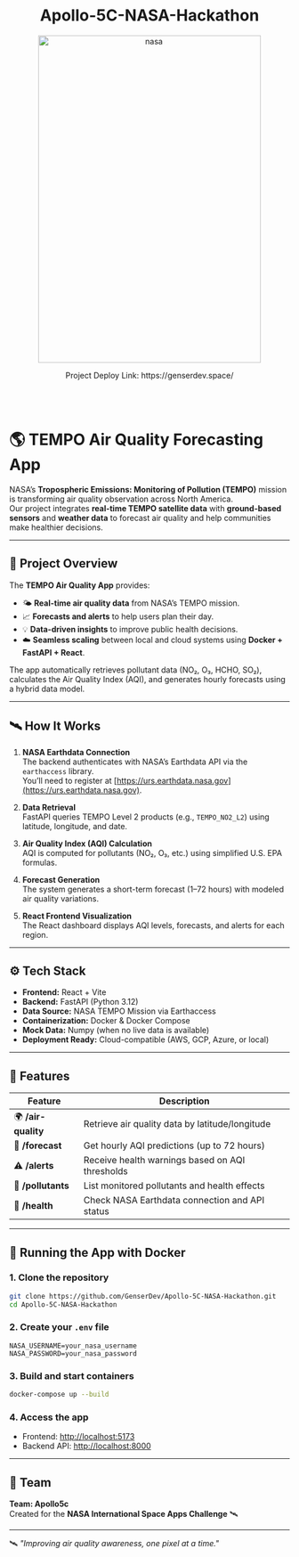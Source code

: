 <h1 align="center">Apollo-5C-NASA-Hackathon</h1>


<p align="center">
<img width="400" height="588" alt="nasa" src="https://github.com/user-attachments/assets/55f5bb1f-e11c-4a2c-a1e6-d5ba03d60f46" />
</p>

<p align="center">
Project Deploy Link: https://genserdev.space/
</p>

<br>
<br>

# 🌎 TEMPO Air Quality Forecasting App

NASA’s **Tropospheric Emissions: Monitoring of Pollution (TEMPO)** mission is transforming air quality observation across North America.  
Our project integrates **real-time TEMPO satellite data** with **ground-based sensors** and **weather data** to forecast air quality and help communities make healthier decisions.

---

## 🚀 Project Overview

The **TEMPO Air Quality App** provides:
- 🌤️ **Real-time air quality data** from NASA’s TEMPO mission.
- 📈 **Forecasts and alerts** to help users plan their day.
- 💡 **Data-driven insights** to improve public health decisions.
- ☁️ **Seamless scaling** between local and cloud systems using **Docker + FastAPI + React**.

The app automatically retrieves pollutant data (NO₂, O₃, HCHO, SO₂), calculates the Air Quality Index (AQI), and generates hourly forecasts using a hybrid data model.

---

## 🛰️ How It Works

1. **NASA Earthdata Connection**  
   The backend authenticates with NASA’s Earthdata API via the `earthaccess` library.  
   You’ll need to register at [https://urs.earthdata.nasa.gov](https://urs.earthdata.nasa.gov).

2. **Data Retrieval**  
   FastAPI queries TEMPO Level 2 products (e.g., `TEMPO_NO2_L2`) using latitude, longitude, and date.

3. **Air Quality Index (AQI) Calculation**  
   AQI is computed for pollutants (NO₂, O₃, etc.) using simplified U.S. EPA formulas.

4. **Forecast Generation**  
   The system generates a short-term forecast (1–72 hours) with modeled air quality variations.

5. **React Frontend Visualization**  
   The React dashboard displays AQI levels, forecasts, and alerts for each region.

---

## ⚙️ Tech Stack

- **Frontend:** React + Vite  
- **Backend:** FastAPI (Python 3.12)  
- **Data Source:** NASA TEMPO Mission via Earthaccess  
- **Containerization:** Docker & Docker Compose  
- **Mock Data:** Numpy (when no live data is available)  
- **Deployment Ready:** Cloud-compatible (AWS, GCP, Azure, or local)

---

## 🧩 Features

| Feature | Description |
|----------|--------------|
| 🌍 **/air-quality** | Retrieve air quality data by latitude/longitude |
| 📡 **/forecast** | Get hourly AQI predictions (up to 72 hours) |
| ⚠️ **/alerts** | Receive health warnings based on AQI thresholds |
| 🧬 **/pollutants** | List monitored pollutants and health effects |
| 💚 **/health** | Check NASA Earthdata connection and API status |

---

## 🐳 Running the App with Docker

### 1. Clone the repository
```bash
git clone https://github.com/GenserDev/Apollo-5C-NASA-Hackathon.git
cd Apollo-5C-NASA-Hackathon
```

### 2. Create your `.env` file
```
NASA_USERNAME=your_nasa_username
NASA_PASSWORD=your_nasa_password
```

### 3. Build and start containers
```bash
docker-compose up --build
```

### 4. Access the app
- Frontend: [http://localhost:5173](http://localhost:3000)
- Backend API: [http://localhost:8000](http://localhost:8000)

---



## 👥 Team

**Team: Apollo5c**  
Created for the **NASA International Space Apps Challenge** 🛰️  

---



🛰️ *"Improving air quality awareness, one pixel at a time."*

